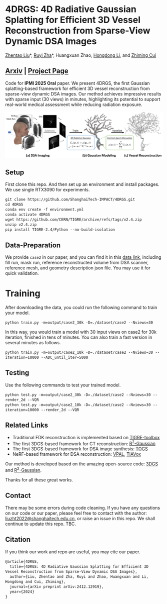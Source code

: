 # 4DRGS: 4D Radiative Gaussian Splatting for Efficient 3D Vessel Reconstruction from Sparse-View Dynamic DSA Images
[Zhentao Liu](https://zhentao-liu.github.io/)\*, [Ruyi Zha](https://ruyi-zha.github.io/)\*, Huangxuan Zhao, [Hongdong Li](https://users.cecs.anu.edu.au/~hongdong/), and [Zhiming Cui](https://shanghaitech-impact.github.io/)

## [Arxiv](https://arxiv.org/abs/2412.12919) | [Project Page](https://shanghaitech-impact.github.io/4DRGS/)

Code for **IPMI 2025 Oral** paper.
We present 4DRGS, the first Gaussian splatting-based framework for efficient 3D vessel reconstruction from sparse-view dynamic DSA images. Our method achieves impressive results with sparse input (30 views) in minutes, highlighting its potential to support real-world medical assessment while reducing radiation exposure.

![](./assest/overview.png)

## Setup
First clone this repo. And then set up an environment and install packages. We use single RTX3090 for experiments.

    git clone https://github.com/ShanghaiTech-IMPACT/4DRGS.git
    cd 4DRGS
    conda env create -f environment.yml
    conda activate 4DRGS
    wget https://github.com/CERN/TIGRE/archive/refs/tags/v2.4.zip
    unzip v2.4.zip
    pip install TIGRE-2.4/Python --no-build-isolation
    
## Data-Preparation
We provide `case2` in our paper, and you can find it in this [data link](https://drive.google.com/drive/folders/1vNnNfgAFzntEOZIhjm3PRMGh-1Vf2GeR?usp=sharing), including fill run, mask run, reference reconstructed volume from DSA scanner, reference mesh, and geometry description json file.
You may use it for quick validation.

# Training
After downloading the data, you could run the following command to train your model.

    python train.py -m=output/case2_30k -D=./dataset/case2 --Nviews=30

In this way, you would train a model with 30 input views on case2 for 30k iteration, finished in tens of minutes. You can also train a fast version in several minutes as follows.

    python train.py -m=output/case2_10k -D=./dataset/case2 --Nviews=30 --iteration=10000 --ADC_until_iter=5000

## Testing
Use the following commands to test your trained model.

    python test.py -m=output/case2_30k -D=./dataset/case2 --Nviews=30 --render_2d --VQR
    python test.py -m=output/case2_10k -D=./dataset/case2 --Nviews=30 --iteration=10000 --render_2d --VQR

## Related Links
- Traditional FDK reconstruction is implemented based on [TIGRE-toolbox](https://github.com/CERN/TIGRE)
- The first 3DGS-based framework for CT reconstruction: [R<sup>2</sup>-Gaussian](https://github.com/Ruyi-Zha/r2_gaussian)
- The first 3DGS-based framework for DSA image synthesis: [TOGS](https://github.com/hustvl/TOGS)
- NeRF-based framework for DSA reconstruction: [VPAL](https://arxiv.org/abs/2405.10705), [TiAVox](https://arxiv.org/abs/2309.02318)

Our method is developed based on the amazing open-source code: [3DGS](https://github.com/graphdeco-inria/gaussian-splatting) and [R<sup>2</sup>-Gaussian](https://github.com/Ruyi-Zha/r2_gaussian).

Thanks for all these great works.

## Contact
There may be some errors during code cleaning. If you have any questions on our code or our paper, please feel free to contact with the author: liuzht2022@shanghaitech.edu.cn, or raise an issue in this repo. We shall continue to update this repo. TBC.

## Citation
If you think our work and repo are useful, you may cite our paper.

    @article{4DRGS,
      title={4DRGS: 4D Radiative Gaussian Splatting for Efficient 3D Vessel Reconstruction from Sparse-View Dynamic DSA Images},
      author={Liu, Zhentao and Zha, Ruyi and Zhao, Huangxuan and Li, Hongdong and Cui, Zhiming},
      journal={arXiv preprint arXiv:2412.12919},
      year={2024}
    }
